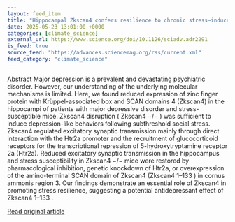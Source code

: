 ```yaml
---
layout: feed_item
title: "Hippocampal Zkscan4 confers resilience to chronic stress–induced depression-like behaviors | Science Advances"
date: 2025-05-23 13:01:00 +0000
categories: [climate_science]
external_url: https://www.science.org/doi/10.1126/sciadv.adr2291
is_feed: true
source_feed: "https://advances.sciencemag.org/rss/current.xml"
feed_category: "climate_science"
---
```


Abstract Major depression is a prevalent and devastating psychiatric disorder. However, our understanding of the underlying molecular mechanisms is limited. Here, we found reduced expression of zinc finger protein with Krüppel-associated box and SCAN domains 4 (Zkscan4) in the hippocampi of patients with major depressive disorder and stress-susceptible mice. Zkscan4 disruption ( Zkscan4 −/− ) was sufficient to induce depression-like behaviors following subthreshold social stress. Zkscan4 regulated excitatory synaptic transmission mainly through direct interaction with the Htr2a promoter and the recruitment of glucocorticoid receptors for the transcriptional repression of 5-hydroxytryptamine receptor 2a (Htr2a). Reduced excitatory synaptic transmission in the hippocampus and stress susceptibility in Zkscan4 −/− mice were restored by pharmacological inhibition, genetic knockdown of Htr2a, or overexpression of the amino-terminal SCAN domain of Zkscan4 (Zkscan4 1–133 ) in cornus ammonis region 3. Our findings demonstrate an essential role of Zkscan4 in promoting stress resilience, suggesting a potential antidepressant effect of Zkscan4 1–133 .

[Read original article](https://www.science.org/doi/10.1126/sciadv.adr2291)
